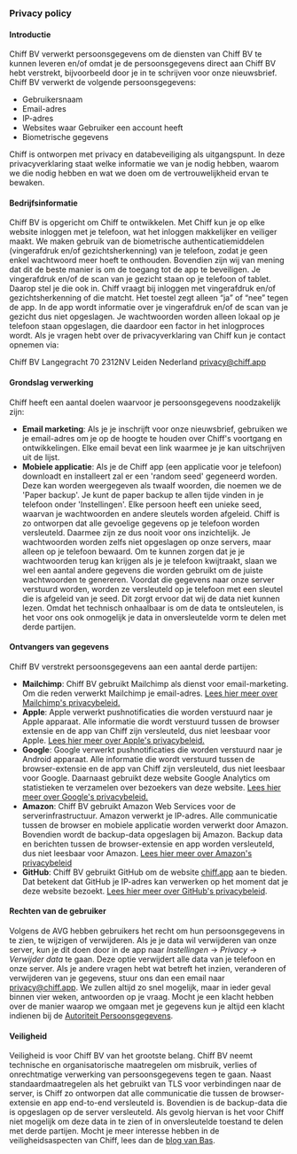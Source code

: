 ### Privacy policy

#### Introductie

Chiff BV verwerkt persoonsgegevens om de diensten van Chiff BV te kunnen leveren en/of omdat je de persoonsgegevens direct aan Chiff BV hebt verstrekt, bijvoorbeeld door je in te schrijven voor onze nieuwsbrief. Chiff BV verwerkt de volgende persoonsgegevens:

- Gebruikersnaam
- Email-adres
- IP-adres
- Websites waar Gebruiker een account heeft
- Biometrische gegevens

Chiff is ontworpen met privacy en databeveiliging als uitgangspunt. In deze privacyverklaring staat welke informatie we van je nodig hebben, waarom we die nodig hebben en wat we doen om de vertrouwelijkheid ervan te bewaken.

#### Bedrijfsinformatie

Chiff BV is opgericht om Chiff te ontwikkelen. Met Chiff kun je op elke website inloggen met je telefoon, wat het inloggen makkelijker en veiliger maakt. We maken gebruik van de biometrische authenticatiemiddelen (vingerafdruk en/of gezichtsherkenning) van je telefoon, zodat je geen enkel wachtwoord meer hoeft te onthouden. Bovendien zijn wij van mening dat dit de beste manier is om de toegang tot de app te beveiligen. Je vingerafdruk en/of de scan van je gezicht staan op je telefoon of tablet. Daarop stel je die ook in. Chiff vraagt bij inloggen met vingerafdruk en/of gezichtsherkenning of die matcht. Het toestel zegt alleen “ja” of “nee” tegen de app. In de app wordt informatie over je vingerafdruk en/of de scan van je gezicht dus niet opgeslagen. Je wachtwoorden worden alleen lokaal op je telefoon staan opgeslagen, die daardoor een factor in het inlogproces wordt.
Als je vragen hebt over de privacyverklaring van Chiff kun je contact opnemen via:

Chiff BV
Langegracht 70
2312NV Leiden
Nederland
[privacy@chiff.app](mailto:privacy@chiff.app)

#### Grondslag verwerking

Chiff heeft een aantal doelen waarvoor je persoonsgegevens noodzakelijk zijn:

- **Email marketing**: Als je je inschrijft voor onze nieuwsbrief, gebruiken we je email-adres om je op de hoogte te houden over Chiff's voortgang en ontwikkelingen. Elke email bevat een link waarmee je je kan uitschrijven uit de lijst.
- **Mobiele applicatie**: Als je de Chiff app (een applicatie voor je telefoon) downloadt en installeert zal er een 'random seed' gegeneerd worden. Deze kan worden weergegeven als twaalf woorden, die noemen we de 'Paper backup'. Je kunt de paper backup te allen tijde vinden in je telefoon onder 'Instellingen'. Elke persoon heeft een unieke seed, waarvan je wachtwoorden en andere sleutels worden afgeleid. Chiff is zo ontworpen dat alle gevoelige gegevens op je telefoon worden versleuteld. Daarmee zijn ze dus nooit voor ons inzichtelijk. Je wachtwoorden worden zelfs niet opgeslagen op onze servers, maar alleen op je telefoon bewaard. Om te kunnen zorgen dat je je wachtwoorden terug kan krijgen als je je telefoon kwijtraakt, slaan we wel een aantal andere gegevens die worden gebruikt om de juiste wachtwoorden te genereren. Voordat die gegevens naar onze server verstuurd worden, worden ze versleuteld op je telefoon met een sleutel die is afgeleid van je seed. Dit zorgt ervoor dat wij de data niet kunnen lezen. Omdat het technisch onhaalbaar is om de data te ontsleutelen, is het voor ons ook onmogelijk je data in onversleutelde vorm te delen met derde partijen.

#### Ontvangers van gegevens

Chiff BV verstrekt persoonsgegevens aan een aantal derde partijen:

- **Mailchimp**: Chiff BV gebruikt Mailchimp als dienst voor email-marketing. Om die reden verwerkt Mailchimp je email-adres. [Lees hier meer over Mailchimp's privacybeleid.](https://mailchimp.com/legal/)
- **Apple**: Apple verwerkt pushnotificaties die worden verstuurd naar je Apple apparaat. Alle informatie die wordt verstuurd tussen de browser extensie en de app van Chiff zijn versleuteld, dus niet leesbaar voor Apple. [Lees hier meer over Apple's privacybeleid.](https://www.apple.com/legal/privacy/)
- **Google**: Google verwerkt pushnotificaties die worden verstuurd naar je Android apparaat. Alle informatie die wordt verstuurd tussen de browser-extensie en de app van Chiff zijn versleuteld, dus niet leesbaar voor Google. Daarnaast gebruikt deze website Google Analytics om statistieken te verzamelen over bezoekers van deze website. [Lees hier meer over Google's privacybeleid.](https://policies.google.com/privacy)
- **Amazon**: Chiff BV gebruikt Amazon Web Services voor de serverinfrastructuur. Amazon verwerkt je IP-adres. Alle communicatie tussen de browser en mobiele applicatie worden verwerkt door Amazon. Bovendien wordt de backup-data opgeslagen bij Amazon. Backup data en berichten tussen de browser-extensie en app worden versleuteld, dus niet leesbaar voor Amazon. [Lees hier meer over Amazon's privacybeleid](https://aws.amazon.com/privacy/)
- **GitHub**: Chiff BV gebruikt GitHub om de website [chiff.app](https://chiff.app) aan te bieden. Dat betekent dat GitHub je IP-adres kan verwerken op het moment dat je deze website bezoekt. [Lees hier meer over GitHub's privacybeleid](https://help.github.com/en/articles/github-privacy-statement).

#### Rechten van de gebruiker

Volgens de AVG hebben gebruikers het recht om hun persoonsgegevens in te zien, te wijzigen of verwijderen. Als je je data wil verwijderen van onze server, kun je dit doen door in de app naar _Instellingen_ -> _Privacy_ -> _Verwijder data_ te gaan. Deze optie verwijdert alle data van je telefoon en onze server.
Als je andere vragen hebt wat betreft het inzien, veranderen of verwijderen van je gegevens, stuur ons dan een email naar [privacy@chiff.app](mailto:privacy@chiff.app). We zullen altijd zo snel mogelijk, maar in ieder geval binnen vier weken, antwoorden op je vraag. Mocht je een klacht hebben over de manier waarop we omgaan met je gegevens kun je altijd een klacht indienen bij de [Autoriteit Persoonsgegevens](https://www.autoriteitpersoonsgegevens.nl).

#### Veiligheid

Veiligheid is voor Chiff BV van het grootste belang. Chiff BV neemt technische en organisatorische maatregelen om misbruik, verlies of onrechtmatige verwerking van persoonsgegevens tegen te gaan. Naast standaardmaatregelen als het gebruikt van TLS voor verbindingen naar de server, is Chiff zo ontworpen dat alle communicatie die tussen de browser-extensie en app end-to-end versleuteld is. Bovendien is de backup-data die is opgeslagen op de server versleuteld. Als gevolg hiervan is het voor Chiff niet mogelijk om deze data in te zien of in onversleutelde toestand te delen met derde partijen. Mocht je meer interesse hebben in de veiligheidsaspecten van Chiff, lees dan de [blog van Bas](/articles/2018/06/17/chiff-security/).
